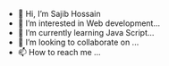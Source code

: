 - 👋 Hi, I’m Sajib Hossain
- 👀 I’m interested in Web development...
- 🌱 I’m currently learning Java Script...
- 💞️ I’m looking to collaborate on ...
- 📫 How to reach me ...

<!---
sajib359/sajib359 is a ✨ special ✨ repository because its `README.md` (this file) appears on your GitHub profile.
You can click the Preview link to take a look at your changes.
--->
